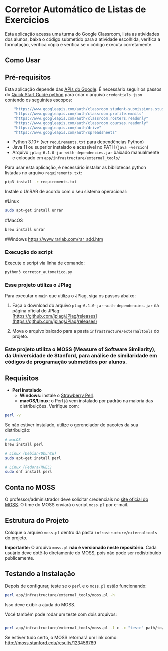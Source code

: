 # Corretor Automático de Listas de Exercicios

Esta aplicação acessa uma turma do Google Classroom, lista as atividades dos alunos, baixa o código submetido para a atividade escolhida, verifica a formatação, verifica cópia e verifica se o código executa corretamente.

## Como Usar

## Pré-requisitos

Esta aplicação depende das [APIs do Google](https://developers.google.com/workspace/guides/get-started). É necessário seguir os passos do [Quick Start Guide python](https://developers.google.com/docs/api/quickstart/python) para criar o arquivo `credentials.json` contendo os seguintes escopos:

```bash
    "https://www.googleapis.com/auth/classroom.student-submissions.students.readonly"
    "https://www.googleapis.com/auth/classroom.profile.emails"
    "https://www.googleapis.com/auth/classroom.rosters.readonly"
    "https://www.googleapis.com/auth/classroom.courses.readonly"
    "https://www.googleapis.com/auth/drive"
    "https://www.googleapis.com/auth/spreadsheets"
```

- Python 3.10+ (ver `requirements.txt` para dependências Python)
- Java 11 ou superior instalado e acessível no PATH (`java -version`)
- Arquivo `jplag-6.1.0-jar-with-dependencies.jar` baixado manualmente
  e colocado em `app/infrastructure/external_tools/`

Para usar esta aplicação, é necessário instalar as bibliotecas python listadas no arquivo `requirements.txt`:

```bash
pip3 install -r requirements.txt
```

Instale o UnRAR de acordo com o seu sistema operacional:

#Linux 
```bash
sudo apt-get install unrar
```

#MacOS
```bash
brew install unrar
```

#Windows
https://www.rarlab.com/rar_add.htm

### Execução do script

Execute o script via linha de comando:

```bash
python3 corretor_automatico.py 
```

### Esse projeto utiliza o **JPlag**

Para executar o `main` que utiliza o JPlag, siga os passos abaixo:

1. Faça o download do arquivo `plag-6.1.0-jar-with-dependencies.jar` na página oficial do JPlag:  
   [https://github.com/jplag/JPlag/releases](https://github.com/jplag/JPlag/releases)

2. Mova o arquivo baixado para a pasta `infrastructure/externaltools` do projeto.


   
### Este projeto utiliza o **MOSS (Measure of Software Similarity)**, da Universidade de Stanford, para análise de similaridade em códigos de programação submetidos por alunos.


## Requisitos

- **Perl instalado**
  - **Windows**: instale o [Strawberry Perl](http://strawberryperl.com/).
  - **macOS/Linux**: o Perl já vem instalado por padrão na maioria das distribuições. Verifique com:
```bash
perl -v
```
Se não estiver instalado, utilize o gerenciador de pacotes da sua distribuição:
```bash
# macOS
brew install perl

# Linux (Debian/Ubuntu)
sudo apt-get install perl

# Linux (Fedora/RHEL)
sudo dnf install perl
```

## Conta no MOSS
O professor/administrador deve solicitar credenciais no [site oficial do MOSS](https://theory.stanford.edu/~aiken/moss/).
O time do MOSS enviará o script `moss.pl` por e-mail.

## Estrutura do Projeto

Coloque o arquivo `moss.pl` dentro da pasta `infrastructure/externaltools` do projeto.

**Importante:** 
O arquivo `moss.pl` **não é versionado neste repositório**. Cada usuário deve obtê-lo diretamente do MOSS, pois não pode ser redistribuído publicamente.

## Testando a Instalação

Depois de configurar, teste se o `perl` e o `moss.pl` estão funcionando:

```bash
perl app/infrastructure/external_tools/moss.pl -h
 ```
Isso deve exibir a ajuda do MOSS.

Você também pode rodar um teste com dois arquivos:

```bash

perl app/infrastructure/external_tools/moss.pl -l c -c "teste" path/to/file1.c path/to/file2.c
```
Se estiver tudo certo, o MOSS retornará um link como: http://moss.stanford.edu/results/123456789



